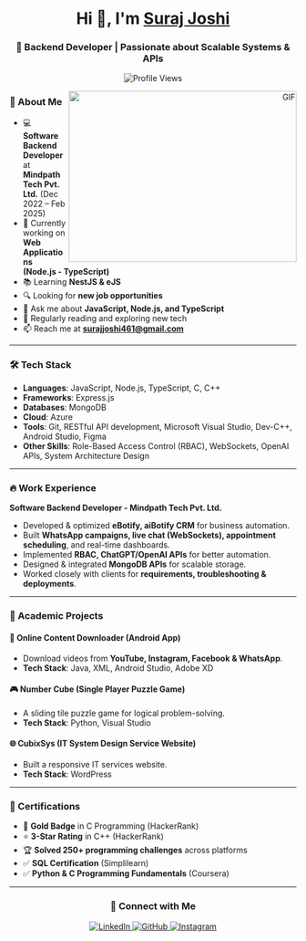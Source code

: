 <h1 align="center">Hi 👋, I'm <a href="https://100rabhcsmc.github.io/Me.io/" target="_blank">Suraj Joshi</a></h1>
<h3 align="center">🚀 Backend Developer | Passionate about Scalable Systems & APIs</h3>

<p align="center">
  <img src="https://komarev.com/ghpvc/?username=Surajjoshi461&label=Profile%20views&color=0e75b6&style=flat" alt="Profile Views" />
</p>

<a align="right">
  <img align="right" height="300" width="400" alt="GIF" src="https://media.giphy.com/media/SWoSkN6DxTszqIKEqv/giphy.gif">
</a>

### 🚀 About Me
- 💻 **Software Backend Developer** at **Mindpath Tech Pvt. Ltd.** (Dec 2022 – Feb 2025)
- 🌱 Currently working on **Web Applications (Node.js - TypeScript)**
- 📚 Learning **NestJS & eJS**
- 🔍 Looking for **new job opportunities**
- 💬 Ask me about **JavaScript, Node.js, and TypeScript**
- 📝 Regularly reading and exploring new tech
- 📫 Reach me at **surajjoshi461@gmail.com**

---

### 🛠 Tech Stack
- **Languages**: JavaScript, Node.js, TypeScript, C, C++
- **Frameworks**: Express.js
- **Databases**: MongoDB
- **Cloud**: Azure
- **Tools**: Git, RESTful API development, Microsoft Visual Studio, Dev-C++, Android Studio, Figma
- **Other Skills**: Role-Based Access Control (RBAC), WebSockets, OpenAI APIs, System Architecture Design

---

### 🔥 Work Experience
**Software Backend Developer - Mindpath Tech Pvt. Ltd.**  
- Developed & optimized **eBotify, aiBotify CRM** for business automation.
- Built **WhatsApp campaigns, live chat (WebSockets), appointment scheduling**, and real-time dashboards.
- Implemented **RBAC, ChatGPT/OpenAI APIs** for better automation.
- Designed & integrated **MongoDB APIs** for scalable storage.
- Worked closely with clients for **requirements, troubleshooting & deployments**.

---

### 📌 Academic Projects
#### 🎥 **Online Content Downloader** (Android App)  
- Download videos from **YouTube, Instagram, Facebook & WhatsApp**.  
- **Tech Stack**: Java, XML, Android Studio, Adobe XD  

#### 🎮 **Number Cube** (Single Player Puzzle Game)  
- A sliding tile puzzle game for logical problem-solving.  
- **Tech Stack**: Python, Visual Studio  

#### 🌐 **CubixSys** (IT System Design Service Website)  
- Built a responsive IT services website.  
- **Tech Stack**: WordPress  

---

### 📜 Certifications
- 🏅 **Gold Badge** in C Programming (HackerRank)
- ⭐ **3-Star Rating** in C++ (HackerRank)
- 🏆 **Solved 250+ programming challenges** across platforms
- ✅ **SQL Certification** (Simplilearn)
- ✅ **Python & C Programming Fundamentals** (Coursera)

---

<h3 align="center">🤝 Connect with Me</h3>

<p align="center">
  <a href="https://www.linkedin.com/in/suraj-joshi-723123231/" target="_blank">
    <img src="https://img.icons8.com/doodle/40/000000/linkedin--v2.png" alt="LinkedIn">
  </a>
  <a href="https://github.com/Surajjoshi461" target="_blank">
    <img src="https://img.icons8.com/doodle/40/000000/github--v1.png" alt="GitHub">
  </a>
  <a href="https://www.instagram.com/suraj_suraj_joshi" target="_blank">
    <img src="https://img.icons8.com/doodle/40/000000/instagram-new--v2.png" alt="Instagram">
  </a>
</p>
